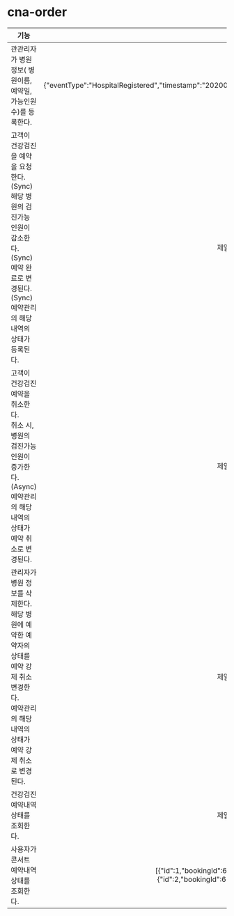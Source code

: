 # cna-order
| 기능 | 이벤트 Payload |
|---|:---:|
| 관관리자가 병원 정보( 병원이름, 예약일, 가능인원수)를 등록한다. | {"eventType":"HospitalRegistered","timestamp":"20200901184726","id":1,"hospitalNm":"Samsung","chkDate":"20200913","pCnt":2100,"me":true} |
| 고객이 건강검진을 예약을 요청한다. (Sync)</bt>해당 병원의 검진가능 인원이 감소한다. (Sync)</br>예약 완료로 변경된다. (Sync)</br> 예약관리의 해당 내역의 상태가 등록된다. | 제일 아래와 같은 형태로 kafka 메시지를 찍어준다. |
| 고객이 건강검진 예약을 취소한다.</br>취소 시, 병원의 검진가능 인원이 증가한다. (Async)</br>예약관리의 해당 내역의 상태가 예약 취소로 변경된다. | 제일 아래와 같은 형태로 kafka 메시지를 찍어준다. |
| 관리자가 병원 정보를 삭제한다.</br>해당 병원에 예약한 예약자의 상태를 예약 강제 취소 변경한다.</br>예약관리의 해당 내역의 상태가 예약 강제 취소로 변경된다. | 제일 아래와 같은 형태로 kafka 메시지를 찍어준다. | 
| 건강검진 예약내역 상태를 조회한다.| 제일 아래와 같은 형태로 kafka 메시지를 찍어준다. |
| 사용자가 콘서트 예약내역 상태를 조회한다. | [{"id":1,"bookingId":6659,"concertId":1,"userId":1,"status":"BookingRequested"},</br> {"id":2,"bookingId":6660,"concertId":3,"userId":1,"status":"PaymentCanceled"}] |

